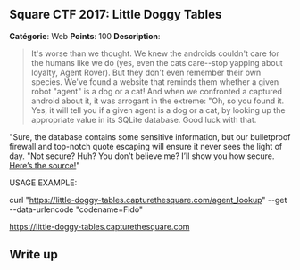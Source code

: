 Square CTF 2017: Little Doggy Tables
-------

**Catégorie**: Web **Points**: 100 **Description**:

> It's worse than we thought. We knew the androids couldn't care for the humans like we do (yes, even the cats care--stop yapping about loyalty, Agent Rover). But they don't even remember their own species.
We've found a website that reminds them whether a given robot "agent" is a dog or a cat! And when we confronted a captured android about it, it was arrogant in the extreme:
"Oh, so you found it. Yes, it will tell you if a given agent is a dog or a cat, by looking up the appropriate value in its SQLite database. Good luck with that.

"Sure, the database contains some sensitive information, but our bulletproof firewall and top-notch quote escaping will ensure it never sees the light of day.
"Not secure? Huh? You don’t believe me? I’ll show you how secure. [Here’s the source!](https://github.com/Inshallhack/Write-ups/blob/master/SquareCTF-2017/Little%20Doggy%20Tables/little_doggy_tables.rb)"

USAGE EXAMPLE:

curl "https://little-doggy-tables.capturethesquare.com/agent_lookup" --get --data-urlencode "codename=Fido"

https://little-doggy-tables.capturethesquare.com


Write up
-------
